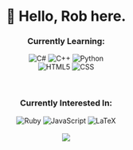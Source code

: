 <h1 align = "center">👋 Hello, Rob here.</h1>


<h3 align="center">Currently Learning:</h3>

<p align="center">
  <img alt = "C#" src = "https://img.shields.io/badge/-C%23-brightgreen?style=for-the-badge&logo=csharp">
  <img alt = "C++" src = "https://img.shields.io/badge/-C%2B%2B-00599C?style=for-the-badge&logo=cplusplus">
  <img alt = "Python" src = "https://img.shields.io/badge/-Python-3776AB?style=for-the-badge&logo=Python&logoColor=white">
  <br>
  <img alt = "HTML5" src = "https://img.shields.io/badge/-HTML5-E34F26?style=for-the-badge&logo=html5&logoColor=white">
  <img alt = "CSS" src = "https://img.shields.io/badge/-CSS-1572B6?style=for-the-badge&logo=css3">
</p>
<br>

<h3 align="center">Currently Interested In:</h3>

<p align = "center">
  <img alt = "Ruby" src = "https://img.shields.io/badge/-Ruby-FF0000?style=for-the-badge&logo=Ruby">
  <img alt = "JavaScript" src = "https://img.shields.io/badge/-JavaScript-orange?style=for-the-badge&logo=javascript">
  <img alt = "LaTeX" src = "https://img.shields.io/badge/-LaTeX-008080?style=for-the-badge&logo=latex">
  <br>
  <br>
  <img src = "https://github-readme-stats.vercel.app/api?username=shinrobu&theme=material-palenight">
</p>

<!---
shinrobu/shinrobu is a ✨ special ✨ repository because its `README.md` (this file) appears on your GitHub profile.
You can click the Preview link to take a look at your changes.
--->
